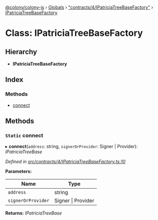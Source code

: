 [@colony/colony-js](../README.md) › [Globals](../globals.md) › ["contracts/4/IPatriciaTreeBaseFactory"](../modules/_contracts_4_ipatriciatreebasefactory_.md) › [IPatriciaTreeBaseFactory](_contracts_4_ipatriciatreebasefactory_.ipatriciatreebasefactory.md)

# Class: IPatriciaTreeBaseFactory

## Hierarchy

* **IPatriciaTreeBaseFactory**

## Index

### Methods

* [connect](_contracts_4_ipatriciatreebasefactory_.ipatriciatreebasefactory.md#static-connect)

## Methods

### `Static` connect

▸ **connect**(`address`: string, `signerOrProvider`: Signer | Provider): *IPatriciaTreeBase*

*Defined in [src/contracts/4/IPatriciaTreeBaseFactory.ts:10](https://github.com/JoinColony/colonyJS/blob/60b53ae/src/contracts/4/IPatriciaTreeBaseFactory.ts#L10)*

**Parameters:**

Name | Type |
------ | ------ |
`address` | string |
`signerOrProvider` | Signer &#124; Provider |

**Returns:** *IPatriciaTreeBase*
